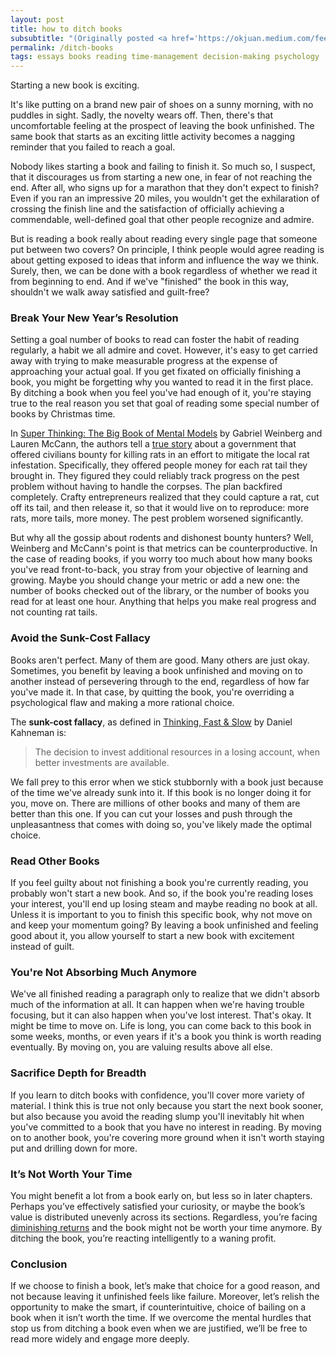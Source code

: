 ```yaml
---
layout: post
title: how to ditch books
subsubtitle: "(Originally posted <a href='https://okjuan.medium.com/feeling-good-about-ditching-books-1c4633fd87f'>on okjuan.medium.com</a>.)"
permalink: /ditch-books
tags: essays books reading time-management decision-making psychology
---
```


Starting a new book is exciting.
<!--more-->
It's like putting on a brand new pair of shoes on a sunny morning, with no puddles in sight.
Sadly, the novelty wears off.
Then, there's that uncomfortable feeling at the prospect of leaving the book unfinished.
The same book that starts as an exciting little activity becomes a nagging reminder that you failed to reach a goal.

Nobody likes starting a book and failing to finish it.
So much so, I suspect, that it discourages us from starting a new one, in fear of not reaching the end.
After all, who signs up for a marathon that they don't expect to finish? Even if you ran an impressive 20 miles, you wouldn't get the exhilaration of crossing the finish line and the satisfaction of officially achieving a commendable, well-defined goal that other people recognize and admire.

But is reading a book really about reading every single page that someone put between two covers? On principle, I think people would agree reading is about getting exposed to ideas that inform and influence the way we think.
Surely, then, we can be done with a book regardless of whether we read it from beginning to end.
And if we've "finished" the book in this way, shouldn't we walk away satisfied and guilt-free?

### Break Your New Year’s Resolution
Setting a goal number of books to read can foster the habit of reading regularly, a habit we all admire and covet.
However, it's easy to get carried away with trying to make measurable progress at the expense of approaching your actual goal.
If you get fixated on officially finishing a book, you might be forgetting why you wanted to read it in the first place.
By ditching a book when you feel you've had enough of it, you're staying true to the real reason you set that goal of reading some special number of books by Christmas time.

In [Super Thinking: The Big Book of Mental Models](https://www.goodreads.com/en/book/show/41181911) by Gabriel Weinberg and Lauren McCann, the authors tell a [true story](https://www.atlasobscura.com/articles/hanoi-rat-massacre-1902) about a government that offered civilians bounty for killing rats in an effort to mitigate the local rat infestation.
Specifically, they offered people money for each rat tail they brought in.
They figured they could reliably track progress on the pest problem without having to handle the corpses.
The plan backfired completely.
Crafty entrepreneurs realized that they could capture a rat, cut off its tail, and then release it, so that it would live on to reproduce: more rats, more tails, more money.
The pest problem worsened significantly.

But why all the gossip about rodents and dishonest bounty hunters? Well, Weinberg and McCann's point is that metrics can be counterproductive.
In the case of reading books, if you worry too much about how many books you've read front-to-back, you stray from your objective of learning and growing.
Maybe you should change your metric or add a new one: the number of books checked out of the library, or the number of books you read for at least one hour.
Anything that helps you make real progress and not counting rat tails.

### Avoid the Sunk-Cost Fallacy
Books aren't perfect.
Many of them are good.
Many others are just okay.
Sometimes, you benefit by leaving a book unfinished and moving on to another instead of persevering through to the end, regardless of how far you've made it.
In that case, by quitting the book, you're overriding a psychological flaw and making a more rational choice.

The **sunk-cost fallacy**, as defined in [Thinking, Fast & Slow](https://www.goodreads.com/book/show/11468377-thinking-fast-and-slow) by Daniel Kahneman is:
> The decision to invest additional resources in a losing account, when better investments are available.

We fall prey to this error when we stick stubbornly with a book just because of the time we've already sunk into it.
If this book is no longer doing it for you, move on.
There are millions of other books and many of them are better than this one.
If you can cut your losses and push through the unpleasantness that comes with doing so, you've likely made the optimal choice.

### Read Other Books
If you feel guilty about not finishing a book you're currently reading, you probably won't start a new book.
And so, if the book you're reading loses your interest, you'll end up losing steam and maybe reading no book at all.
Unless it is important to you to finish this specific book, why not move on and keep your momentum going? By leaving a book unfinished and feeling good about it, you allow yourself to start a new book with excitement instead of guilt.

### You're Not Absorbing Much Anymore
We've all finished reading a paragraph only to realize that we didn't absorb much of the information at all.
It can happen when we're having trouble focusing, but it can also happen when you've lost interest.
That's okay.
It might be time to move on.
Life is long, you can come back to this book in some weeks, months, or even years if it's a book you think is worth reading eventually.
By moving on, you are valuing results above all else.

### Sacrifice Depth for Breadth
If you learn to ditch books with confidence, you'll cover more variety of material.
I think this is true not only because you start the next book sooner, but also because you avoid the reading slump you'll inevitably hit when you've committed to a book that you have no interest in reading.
By moving on to another book, you're covering more ground when it isn't worth staying put and drilling down for more.

### It’s Not Worth Your Time
You might benefit a lot from a book early on, but less so in later chapters.
Perhaps you’ve effectively satisfied your curiosity, or maybe the book’s value is distributed unevenly across its sections.
Regardless, you’re facing [diminishing returns](https://en.wikipedia.org/wiki/Diminishing_returns) and the book might not be worth your time anymore.
By ditching the book, you’re reacting intelligently to a waning profit.

### Conclusion
If we choose to finish a book, let’s make that choice for a good reason, and not because leaving it unfinished feels like failure.
Moreover, let’s relish the opportunity to make the smart, if counterintuitive, choice of bailing on a book when it isn’t worth the time.
If we overcome the mental hurdles that stop us from ditching a book even when we are justified, we’ll be free to read more widely and engage more deeply.